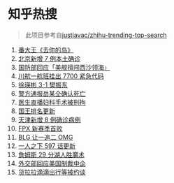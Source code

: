 # 知乎热搜

> 此项目参考自[justjavac/zhihu-trending-top-search](https://github.com/justjavac/zhihu-trending-top-search/blob/main/utils.ts)

<!-- BEGIN -->
  <!-- 最后更新时间:Sat Jan 22 2022 14:09:03 GMT+0000 (Coordinated Universal Time) -->
  1. [番大王《去你的岛》](https://www.zhihu.com/search?q=去你的岛)
1. [北京新增 7 例本土确诊](https://www.zhihu.com/search?q=北京疫情)
1. [国防部回应「美舰擅闯西沙领海」](https://www.zhihu.com/search?q=国防部回应)
1. [川航一航班挂出 7700 紧急代码](https://www.zhihu.com/search?q=川航航班紧急代码)
1. [徐瑛彬 3-1 樊振东](https://www.zhihu.com/search?q=樊振东)
1. [警方通报岳某仝确认死亡](https://www.zhihu.com/search?q=警方通报打工寻子)
1. [医生直播妇科手术被刑拘](https://www.zhihu.com/search?q=医生直播妇科手术)
1. [国王排名更新](https://www.zhihu.com/search?q=国王排名)
1. [天津新增 8 例确诊病例](https://www.zhihu.com/search?q=天津疫情)
1. [FPX 新赛季首败](https://www.zhihu.com/search?q=fpx)
1. [BLG 让一追二 OMG](https://www.zhihu.com/search?q=blg)
1. [一人之下 597 话更新](https://www.zhihu.com/search?q=一人之下)
1. [詹姆斯 29 分湖人胜魔术](https://www.zhihu.com/search?q=湖人)
1. [外交部回应美国制裁中企](https://www.zhihu.com/search?q=美国制裁中企)
1. [货拉拉滴滴出行等被约谈](https://www.zhihu.com/search?q=货拉拉被约谈)
  <!-- END -->